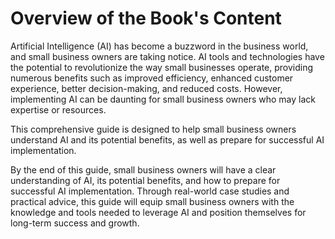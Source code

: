 Overview of the Book's Content
============================================

Artificial Intelligence (AI) has become a buzzword in the business world, and small business owners are taking notice. AI tools and technologies have the potential to revolutionize the way small businesses operate, providing numerous benefits such as improved efficiency, enhanced customer experience, better decision-making, and reduced costs. However, implementing AI can be daunting for small business owners who may lack expertise or resources.

This comprehensive guide is designed to help small business owners understand AI and its potential benefits, as well as prepare for successful AI implementation. 

By the end of this guide, small business owners will have a clear understanding of AI, its potential benefits, and how to prepare for successful AI implementation. Through real-world case studies and practical advice, this guide will equip small business owners with the knowledge and tools needed to leverage AI and position themselves for long-term success and growth.


